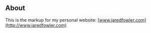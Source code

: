 ## About
This is the markup for my personal website:
[www.jaredfowler.com](http://www.jaredfowler.com)
